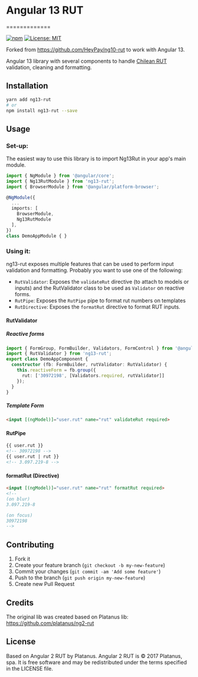 # Angular 13 RUT
=============

[![npm](https://www.npmjs.com/package/ng13-rut)](https://img.shields.io/npm/v/ng13-rut)
[![License: MIT](https://img.shields.io/badge/License-MIT-yellow.svg)](https://github.com/bglamadrid/ng13-rut/blob/master/LICENSE)


Forked from https://github.com/HeyPay/ng10-rut to work with Angular 13.

Angular 13 library with several components to handle [Chilean RUT](https://en.wikipedia.org/wiki/National_identification_number#Chile) validation, cleaning and formatting.

## Installation

```bash
yarn add ng13-rut
# or
npm install ng13-rut --save
```

## Usage

### Set-up:

The easiest way to use this library is to import Ng13Rut in your app's main module.

```typescript
import { NgModule } from '@angular/core';
import { Ng13RutModule } from 'ng13-rut';
import { BrowserModule } from '@angular/platform-browser';

@NgModule({
  ...
  imports: [
    BrowserModule,
    Ng13RutModule
  ],
})
class DemoAppModule { }
```

### Using it:

ng13-rut exposes multiple features that can be used to perform input validation and formatting. Probably you want to use one of the following:

- `RutValidator`: Exposes the `validateRut` directive (to attach to models or inputs) and the RutValidator class to be used as `Validator` on reactive forms.
- `RutPipe`: Exposes the `RutPipe` pipe to format rut numbers on templates
- `RutDirective`: Exposes the `formatRut` directive to format RUT inputs.

#### RutValidator

##### Reactive forms

```typescript
import { FormGroup, FormBuilder, Validators, FormControl } from '@angular/forms';
import { RutValidator } from 'ng13-rut';
export class DemoAppComponent {
  constructor (fb: FormBuilder, rutValidator: RutValidator) {
    this.reactiveForm = fb.group({
      rut: ['30972198', [Validators.required, rutValidator]]
    });
  }
}

```

##### Template Form
```html
<input [(ngModel)]="user.rut" name="rut" validateRut required>
```

#### RutPipe

```html
{{ user.rut }}
<!-- 30972198 -->
{{ user.rut | rut }}
<!-- 3.097.219-8 -->
```

#### formatRut (Directive)
```html
<input [(ngModel)]="user.rut" name="rut" formatRut required>
<!--
(on blur)
3.097.219-8

(on focus)
30972198
-->
```

## Contributing

1. Fork it
2. Create your feature branch (`git checkout -b my-new-feature`)
3. Commit your changes (`git commit -am 'Add some feature'`)
4. Push to the branch (`git push origin my-new-feature`)
5. Create new Pull Request

## Credits

The original lib was created based on Platanus lib:
https://github.com/platanus/ng2-rut

## License

Based on Angular 2 RUT by Platanus. Angular 2 RUT is © 2017 Platanus, spa. It is free software and may be redistributed under the terms specified in the LICENSE file.

